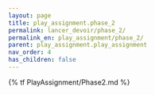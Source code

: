 ```yaml
---
layout: page
title: play_assignment.phase_2
permalink: lancer_devoir/phase_2/
permalink_en: play_assignment/phase_2/
parent: play_assignment.play_assignment
nav_order: 4
has_children: false
---
```


{% tf PlayAssignment/Phase2.md %}